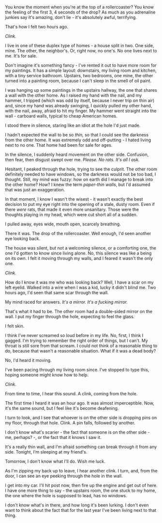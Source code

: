 You know the moment when you're at the top of a rollercoaster? You know the feeling of the first 3, 4 seconds of the drop? As much as you adrenaline junkies say it's amazing, don't lie - it's absolutely awful, terrifying.

That's how I felt two hours ago.

*Clink.*

I live in one of these duplex type of homes - a house split in two. One side, mine. The other, the neighbor's. Or, right now, no one's. No one lives next to me. It's for sale.

Don't imagine it's something fancy - I've rented it out to have more room for my paintings. It has a simple layout: downstairs, my living room and kitchen, with a tiny service bathroom. Upstairs, two bedrooms, one mine, the other turned into a painting room, because I can't sleep in the smell of oil paint.

I was hanging up some paintings in the upstairs hallway, the one that shares a wall with the other home. As I raised my hand with the nail, and my hammer, I tripped (which was odd by itself, because I never trip on thin air) and, since my hand was already swinging, I quickly pulled my other hand, with the nail, away, afraid to hit my finger. My hammer went straight into the wall - carboard walls, typical to cheap American homes.

I stood there in silence, staring like an idiot at the hole I'd just made.

I hadn't expected the wall to be so *thin,* so that I could see the darkness from the other home. It was extremely odd and off-putting - I hated living next to no one. That home had been for sale for ages.

In the silence, I suddenly heard movement on the other side. Confusion, then fear, then disgust swept over me. *Please. No rats. It's all I ask.*

Hesitant, I peaked through the hole, trying to see the culprit. The other room definitely needed to have windows, so the darkness would not be too bad, I thought. Still, my mind was fuzzy: how on earth did I manage to break into the other home? How? I knew the term *paper-thin walls*, but I'd assumed that was just an exaggeration.

In that moment, I know I wasn't the wisest - it wasn't exactly the best decision to put my eye right into the opening of a stale, dusty room. Even if there *were* rats, that made it even more unsanitary. Those were the thoughts playing in my head, which were cut short all of a sudden.

I pulled away, eyes wide, mouth open, scarcely breathing.

There it was. The drop of the rollercoaster. Well enough, I'd seen another eye looking back.

The house was silent, but not a welcoming silence, or a comforting one, the one I'd gotten to know since living alone. No, this silence was like a being on its own. I felt it moving through my walls, and I feared it wasn't the only one.

*Clink.*

How do I know it was me who was looking back? Well, I have a scar on my left eyelid. Walked into a wire when I was a kid, lucky it didn't blind me. Two hours ago, I'd seen that same scar through the wall.

My mind raced for answers. *It's a mirror. It's a fucking mirror.*

That's what it had to be. The other room had a double-sided mirror on the wall. I put my finger through the hole, expecting to feel the glass.

I felt skin.

I think I've never screamed so loud before in my life. No, first, I think I gagged. I'm trying to remember the right order of things, but I can't. My throat is still sore from that scream. I could not think of a reasonable thing to do, because that wasn't a reasonable situation. What if it was a dead body?

No, I'd heard it moving.

I've been pacing through my living room since. I've stopped to type this, hoping someone might know how to help.

*Clink*.

From time to time, I hear this sound. A clink, coming from the hole.

The first time I heard it was an hour ago. It was almost imperceptible. Now, it's the same sound, but I feel like it's become deafening.

I turn to look, and I see that whoever is on the other side is dropping pins on my floor, through that hole. Clink. A pin falls, followed by another.

I don't know what's scarier - the fact that someone is on the other side - me, perhaps? -, or the fact that it knows I saw it.

It's a really thin wall, and I'm afraid something can break through it from any side. Tonight, I'm sleeping at my friend's.

Tomorrow, I don't know what I'll do. Wish me luck.

As I'm zipping my back up to leave, I hear another clink. I turn, and, from the door, I can see an eye peeking through the hole in the wall.

I get into my car. I'll hit post now, then fire up the engine and get out of here. I have one more thing to say - the upstairs room, the one stuck to my home, the one where the hole is supposed to lead, has no windows.

I don't know what's in there, and how long it's been lurking. I don't even want to think about the fact that for the last year I've been living next to that thing.